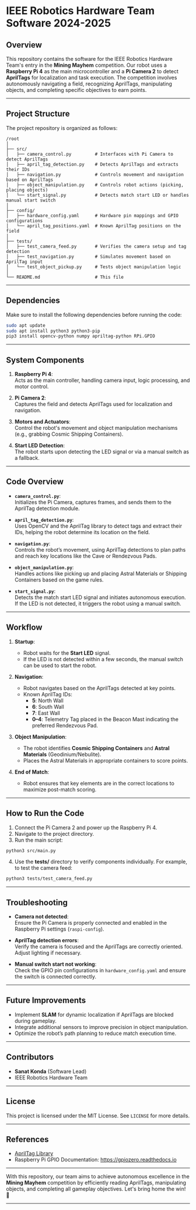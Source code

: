 # IEEE Robotics Hardware Team Software 2024-2025

## Overview  
This repository contains the software for the IEEE Robotics Hardware Team's entry in the **Mining Mayhem** competition. Our robot uses a **Raspberry Pi 4** as the main microcontroller and a **Pi Camera 2** to detect **AprilTags** for localization and task execution. The competition involves autonomously navigating a field, recognizing AprilTags, manipulating objects, and completing specific objectives to earn points.  

---

## Project Structure  
The project repository is organized as follows:  

```
/root  
│  
├── src/  
│   ├── camera_control.py         # Interfaces with Pi Camera to detect AprilTags  
│   ├── april_tag_detection.py    # Detects AprilTags and extracts their IDs  
│   ├── navigation.py             # Controls movement and navigation based on AprilTags  
│   ├── object_manipulation.py    # Controls robot actions (picking, placing objects)  
│   └── start_signal.py           # Detects match start LED or handles manual start switch  
│  
├── config/  
│   ├── hardware_config.yaml      # Hardware pin mappings and GPIO configurations  
│   └── april_tag_positions.yaml  # Known AprilTag positions on the field  
│  
├── tests/  
│   ├── test_camera_feed.py       # Verifies the camera setup and tag detection  
│   ├── test_navigation.py        # Simulates movement based on AprilTag input  
│   └── test_object_pickup.py     # Tests object manipulation logic  
│  
└── README.md                     # This file  
```

---

## Dependencies  
Make sure to install the following dependencies before running the code:  

```bash
sudo apt update  
sudo apt install python3 python3-pip  
pip3 install opencv-python numpy apriltag-python RPi.GPIO  
```

---

## System Components  

1. **Raspberry Pi 4**:  
   Acts as the main controller, handling camera input, logic processing, and motor control.  

2. **Pi Camera 2**:  
   Captures the field and detects AprilTags used for localization and navigation.  

3. **Motors and Actuators**:  
   Control the robot's movement and object manipulation mechanisms (e.g., grabbing Cosmic Shipping Containers).  

4. **Start LED Detection**:  
   The robot starts upon detecting the LED signal or via a manual switch as a fallback.  

---

## Code Overview  

- **`camera_control.py`**:  
   Initializes the Pi Camera, captures frames, and sends them to the AprilTag detection module.  

- **`april_tag_detection.py`**:  
   Uses OpenCV and the AprilTag library to detect tags and extract their IDs, helping the robot determine its location on the field.  

- **`navigation.py`**:  
   Controls the robot’s movement, using AprilTag detections to plan paths and reach key locations like the Cave or Rendezvous Pads.  

- **`object_manipulation.py`**:  
   Handles actions like picking up and placing Astral Materials or Shipping Containers based on the game rules.  

- **`start_signal.py`**:  
   Detects the match start LED signal and initiates autonomous execution. If the LED is not detected, it triggers the robot using a manual switch.  

---

## Workflow  

1. **Startup**:  
   - Robot waits for the **Start LED** signal.  
   - If the LED is not detected within a few seconds, the manual switch can be used to start the robot.  

2. **Navigation**:  
   - Robot navigates based on the AprilTags detected at key points.  
   - Known AprilTag IDs:
     - **5**: North Wall  
     - **6**: South Wall  
     - **7**: East Wall  
     - **0–4**: Telemetry Tag placed in the Beacon Mast indicating the preferred Rendezvous Pad.

3. **Object Manipulation**:  
   - The robot identifies **Cosmic Shipping Containers** and **Astral Materials** (Geodinium/Nebulite).  
   - Places the Astral Materials in appropriate containers to score points.  

4. **End of Match**:  
   - Robot ensures that key elements are in the correct locations to maximize post-match scoring.  

---

## How to Run the Code  

1. Connect the Pi Camera 2 and power up the Raspberry Pi 4.  
2. Navigate to the project directory.  
3. Run the main script:  

```bash
python3 src/main.py  
```  

4. Use the **tests/** directory to verify components individually. For example, to test the camera feed:  

```bash
python3 tests/test_camera_feed.py  
```  

---

## Troubleshooting  

- **Camera not detected**:  
   Ensure the Pi Camera is properly connected and enabled in the Raspberry Pi settings (`raspi-config`).  

- **AprilTag detection errors**:  
   Verify the camera is focused and the AprilTags are correctly oriented. Adjust lighting if necessary.  

- **Manual switch start not working**:  
   Check the GPIO pin configurations in `hardware_config.yaml` and ensure the switch is connected correctly.  

---

## Future Improvements  

- Implement **SLAM** for dynamic localization if AprilTags are blocked during gameplay.  
- Integrate additional sensors to improve precision in object manipulation.  
- Optimize the robot’s path planning to reduce match execution time.  

---

## Contributors  
- **Sanat Konda** (Software Lead)  
- IEEE Robotics Hardware Team  

---

## License  
This project is licensed under the MIT License. See `LICENSE` for more details.  

---

## References  
- [AprilTag Library](https://april.eecs.umich.edu/software/apriltag)  
- Raspberry Pi GPIO Documentation: https://gpiozero.readthedocs.io  

---

With this repository, our team aims to achieve autonomous excellence in the **Mining Mayhem** competition by efficiently reading AprilTags, manipulating objects, and completing all gameplay objectives. Let's bring home the win! 🎉  

---


